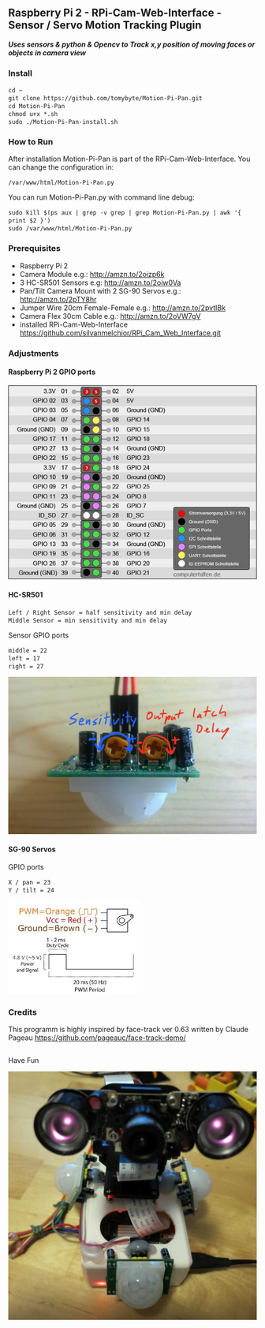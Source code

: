 ## Raspberry Pi 2 - RPi-Cam-Web-Interface - Sensor / Servo Motion Tracking Plugin

***Uses sensors & python & Opencv to Track x,y position of moving faces or objects in camera view***

### Install

    cd ~
    git clone https://github.com/tomybyte/Motion-Pi-Pan.git
    cd Motion-Pi-Pan
    chmod u+x *.sh
    sudo ./Motion-Pi-Pan-install.sh

### How to Run

After installation Motion-Pi-Pan is part of the RPi-Cam-Web-Interface.
You can change the configuration in:

    /var/www/html/Motion-Pi-Pan.py

You can run Motion-Pi-Pan.py with command line debug:

    sudo kill $(ps aux | grep -v grep | grep Motion-Pi-Pan.py | awk '{ print $2 }') 
    sudo /var/www/html/Motion-Pi-Pan.py

### Prerequisites

* Raspberry Pi 2
* Camera Module e.g.: http://amzn.to/2oizp6k
* 3 HC-SR501 Sensors e.g: http://amzn.to/2oiw0Va
* Pan/Tilt Camera Mount with 2 SG-90 Servos e.g.: http://amzn.to/2pTY8hr
* Jumper Wire 20cm Female-Female e.g.: http://amzn.to/2pvtIBk
* Camera Flex 30cm Cable e.g.: http://amzn.to/2oVW7gV
* installed RPi-Cam-Web-Interface https://github.com/silvanmelchior/RPi_Cam_Web_Interface.git

### Adjustments

#### Raspberry Pi 2 GPIO ports

![ScreenShot](https://github.com/tomybyte/Motion-Pi-Pan/blob/master/img/raspberry-gpio-pin-belegung.jpg)

#### HC-SR501

    Left / Right Sensor = half sensitivity and min delay
    Middle Sensor = min sensitivity and min delay

Sensor GPIO ports

    middle = 22
    left = 17
    right = 27

![ScreenShot](https://github.com/tomybyte/Motion-Pi-Pan/blob/master/img/HC-SR501_potis.jpg)

#### SG-90 Servos

GPIO ports

    X / pan = 23
    Y / tilt = 24

![ScreenShot](https://github.com/tomybyte/Motion-Pi-Pan/blob/master/img/SG90_Servo.jpg)

### Credits

This programm is highly inspired by face-track ver 0.63 
written by Claude Pageau https://github.com/pageauc/face-track-demo/

##

Have Fun

![ScreenShot](https://github.com/tomybyte/Motion-Pi-Pan/blob/master/img/wall-e.jpg)
